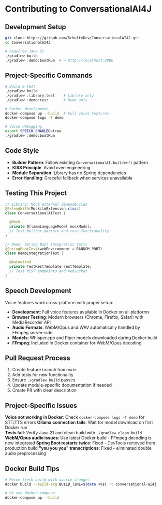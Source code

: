# Contributing to ConversationalAI4J

## Development Setup

```bash
git clone https://github.com/SchulteDev/ConversationalAI4J.git
cd ConversationalAI4J

# Requires Java 21
./gradlew build
./gradlew :demo:bootRun  # → http://localhost:8080
```

## Project-Specific Commands

```bash
# Build & test
./gradlew build
./gradlew :library:test    # Library only
./gradlew :demo:test       # Demo only

# Docker development
docker-compose up --build  # Full voice features
docker-compose logs -f demo

# Voice debugging  
export SPEECH_ENABLED=true
./gradlew :demo:bootRun
```

## Code Style

- **Builder Pattern**: Follow existing `ConversationalAI.builder()` pattern
- **KISS Principle**: Avoid over-engineering
- **Module Separation**: Library has no Spring dependencies
- **Error Handling**: Graceful fallback when services unavailable

## Testing This Project

```java
// Library: Mock external dependencies
@ExtendWith(MockitoExtension.class)
class ConversationalAITest {

  @Mock
  private OllamaLanguageModel mockModel;
  // Test builder pattern and core functionality
}

// Demo: Spring Boot integration tests  
@SpringBootTest(webEnvironment = RANDOM_PORT)
class DemoIntegrationTest {

  @Autowired
  private TestRestTemplate restTemplate;
  // Test REST endpoints and WebSocket
}
```

## Speech Development

Voice features work cross-platform with proper setup:

- **Development**: Full voice features available in Docker on all platforms
- **Browser Testing**: Modern browsers (Chrome, Firefox, Safari) with MediaRecorder API
- **Audio Formats**: WebM/Opus and WAV automatically handled by FFmpeg server-side
- **Models**: Whisper.cpp and Piper models downloaded during Docker build
- **FFmpeg**: Included in Docker container for WebM/Opus decoding

## Pull Request Process

1. Create feature branch from `main`
2. Add tests for new functionality
3. Ensure `./gradlew build` passes
4. Update module-specific documentation if needed
5. Create PR with clear description

## Project-Specific Issues

**Voice not working in Docker**: Check `docker-compose logs -f demo` for STT/TTS errors
**Ollama connection fails**: Wait for model download on first Docker run  
**Tests fail**: Verify Java 21 and clean build with `./gradlew clean build`
**WebM/Opus audio issues**: Use latest Docker build - FFmpeg decoding is now integrated
**Spring Boot restarts twice**: Fixed - DevTools removed from production build
**"you you you" transcriptions**: Fixed - eliminated double audio preprocessing

## Docker Build Tips

```bash
# Force fresh build with source changes
docker build --build-arg BUILD_TIME=$(date +%s) -t conversational-ai4j .

# Or use docker-compose
docker-compose up --build
```
